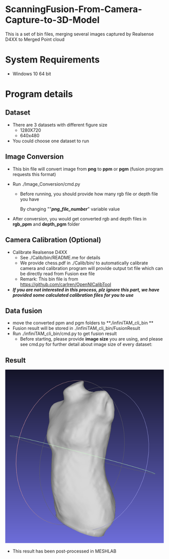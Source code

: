 # ScanningFusion-From-Camera-Capture-to-3D-Model
This is a set of bin files, merging several images captured by Realsense D4XX to Merged Point cloud



# System Requirements

- Windows 10 64 bit 

  

# Program details



## Dataset

- There are 3 datasets with different figure size
  - 1280X720
  - 640x480
- You could choose one dataset to run



## Image Conversion

- This bin file will convert image from **png** to **ppm** or **pgm** (fusion program requests this format)

- Run ./Image_Conversion/cmd.py

  - Before running, you should provide how many rgb file or depth file you have

    By changing ""***png_file_number***" variable value

- After conversion, you would get converted rgb and depth files in **rgb_ppm** and **depth_pgm** folder



## Camera Calibration (Optional)

- Calibrate Realsense D4XX
  - See ./Calib/bin/README.me for details
  - We provide chess.pdf in ./Calib/bin/ to automatically calibrate camera and calibration program will provide output txt file which can be directly read from Fusion exe file
  - Remark: This bin file is from https://github.com/carlren/OpenNICalibTool
- ***If you are not interested in this process, plz ignore this part, we have provided some calculated calibration files for you to use***



## Data fusion

- move the converted ppm and pgm folders to **./infiniTAM_cli_bin **
- Fusion result will be stored in ./infiniTAM_cli_bin/FusionResult
- Run ./infiniTAM_cli_bin/cmd.py to get fusion result
  - Before starting, please provide **image size** you are using, and please see cmd.py for further detail about image size of every dataset:

 

## Result 

![image-20201130145821980](./pic/result.png)

- This result has been post-processed in MESHLAB





